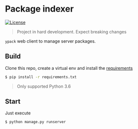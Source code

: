 # Package indexer

[![License](https://img.shields.io/badge/License-Apache%202.0-blue.svg)](https://opensource.org/licenses/Apache-2.0)

>Project in hard development. Expect breaking changes

`ypack` web client to manage server packages.


## Build
Clone this repo, create a virtual env and install the [requirements](requirements.txt)

```bash
$ pip install -r requirements.txt
```
>Only supported Python 3.6

## Start
Just execute

```bash
$ python manage.py runserver
```
